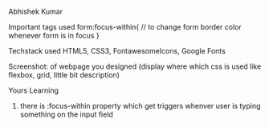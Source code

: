 Abhishek Kumar

Important tags used
		form:focus-within{
      // to change form border color whenever form is in focus
    }

Techstack used 
		HTML5, CSS3, FontawesomeIcons, Google Fonts

Screenshot:
		of webpage you designed (display where which css is used like flexbox, grid, little bit description)

Yours Learning 
  1. there is :focus-within property which get triggers whenver user is typing something on the input field 
